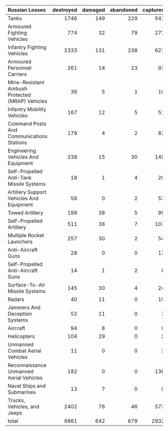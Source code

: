| Russian Losses                                   |   destroyed |   damaged |   abandoned |   captured |   total |
|:-------------------------------------------------|------------:|----------:|------------:|-----------:|--------:|
| Tanks                                            |        1746 |       149 |         229 |        541 |    2665 |
| Armoured Fighting Vehicles                       |         774 |        32 |          79 |        271 |    1156 |
| Infantry Fighting Vehicles                       |        2333 |       131 |         238 |        621 |    3323 |
| Armoured Personnel Carriers                      |         261 |        14 |          23 |         93 |     391 |
| Mine-Resistant Ambush Protected  (MRAP) Vehicles |          36 |         5 |           1 |         10 |      52 |
| Infantry Mobility Vehicles                       |         167 |        12 |           5 |         51 |     235 |
| Command Posts And Communications Stations        |         179 |         4 |           2 |         83 |     268 |
| Engineering Vehicles And Equipment               |         238 |        15 |          30 |        149 |     432 |
| Self-Propelled Anti-Tank Missile Systems         |          18 |         1 |           4 |         20 |      43 |
| Artillery Support Vehicles And Equipment         |          58 |         0 |           2 |         53 |     113 |
| Towed Artillery                                  |         198 |        38 |           5 |         99 |     340 |
| Self-Propelled Artillery                         |         511 |        38 |           7 |        107 |     663 |
| Multiple Rocket Launchers                        |         257 |        30 |           2 |         54 |     343 |
| Anti-Aircraft Guns                               |          28 |         0 |           0 |         17 |      45 |
| Self-Propelled Anti-Aircraft Guns                |          14 |         1 |           2 |          8 |      25 |
| Surface-To-Air Missile Systems                   |         145 |        30 |           4 |         24 |     203 |
| Radars                                           |          40 |        11 |           0 |         10 |      61 |
| Jammers And Deception Systems                    |          52 |        11 |           0 |          7 |      70 |
| Aircraft                                         |          94 |         8 |           0 |          0 |     102 |
| Helicopters                                      |         104 |        29 |           0 |          2 |     135 |
| Unmanned Combat Aerial Vehicles                  |          11 |         0 |           0 |          3 |      14 |
| Reconnaissance Unmanned Aerial Vehicles          |         182 |         0 |           0 |        136 |     318 |
| Naval Ships and Submarines                       |          13 |         7 |           0 |          0 |      20 |
| Trucks, Vehicles, and Jeeps                      |        2402 |        76 |          46 |        573 |    3097 |
| total                                            |        9861 |       642 |         679 |       2932 |   14114 |
